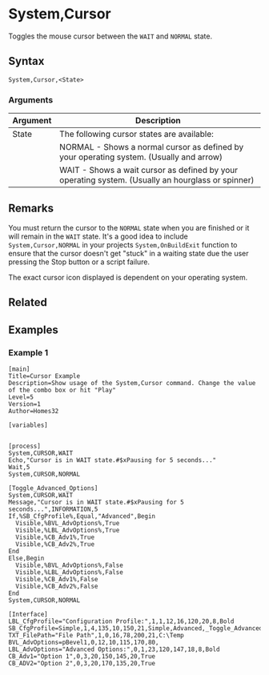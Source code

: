 # System,Cursor

Toggles the mouse cursor between the `WAIT` and `NORMAL` state.

## Syntax

```pebakery
System,Cursor,<State>
```

### Arguments

| Argument | Description |
| --- | --- |
| State | The following cursor states are available: |
|| NORMAL - Shows a normal cursor as defined by your operating system. (Usually and arrow)|
|| WAIT - Shows a wait cursor as defined by your operating system. (Usually an hourglass or spinner) |

## Remarks

You must return the cursor to the `NORMAL` state when you are finished or it will remain in the `WAIT` state. It's a good idea to include `System,Cursor,NORMAL` in your projects `System,OnBuildExit` function to ensure that the cursor doesn't get "stuck" in a waiting state due the user pressing the Stop button or a script failure.

The exact cursor icon displayed is dependent on your operating system.

## Related

## Examples

### Example 1

```pebakery
[main]
Title=Cursor Example
Description=Show usage of the System,Cursor command. Change the value of the combo box or hit "Play"
Level=5
Version=1
Author=Homes32

[variables]


[process]
System,CURSOR,WAIT
Echo,"Cursor is in WAIT state.#$xPausing for 5 seconds..."
Wait,5
System,CURSOR,NORMAL

[Toggle_Advanced_Options]
System,CURSOR,WAIT
Message,"Cursor is in WAIT state.#$xPausing for 5 seconds...",INFORMATION,5
If,%SB_CfgProfile%,Equal,"Advanced",Begin
  Visible,%BVL_AdvOptions%,True
  Visible,%LBL_AdvOptions%,True
  Visible,%CB_Adv1%,True
  Visible,%CB_Adv2%,True
End
Else,Begin
  Visible,%BVL_AdvOptions%,False
  Visible,%LBL_AdvOptions%,False
  Visible,%CB_Adv1%,False
  Visible,%CB_Adv2%,False
End
System,CURSOR,NORMAL

[Interface]
LBL_CfgProfile="Configuration Profile:",1,1,12,16,120,20,8,Bold
SB_CfgProfile=Simple,1,4,135,10,150,21,Simple,Advanced,_Toggle_Advanced_Options_,True
TXT_FilePath="File Path",1,0,16,78,200,21,C:\Temp
BVL_AdvOptions=pBevel1,0,12,10,115,170,80,
LBL_AdvOptions="Advanced Options:",0,1,23,120,147,18,8,Bold
CB_Adv1="Option 1",0,3,20,150,145,20,True
CB_ADV2="Option 2",0,3,20,170,135,20,True
```